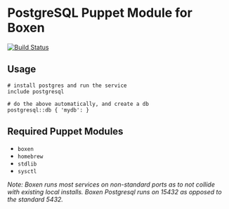 # PostgreSQL Puppet Module for Boxen

[![Build Status](https://travis-ci.org/boxen/puppet-postgresql.png?branch=master)](https://travis-ci.org/boxen/puppet-postgresql)

## Usage

```puppet
# install postgres and run the service
include postgresql

# do the above automatically, and create a db
postgresql::db { 'mydb': }
```

## Required Puppet Modules

* `boxen`
* `homebrew`
* `stdlib`
* `sysctl`

*Note: Boxen runs most services on non-standard ports as to not collide with existing local installs. Boxen Postgresql runs on 15432 as opposed to the standard 5432.*
